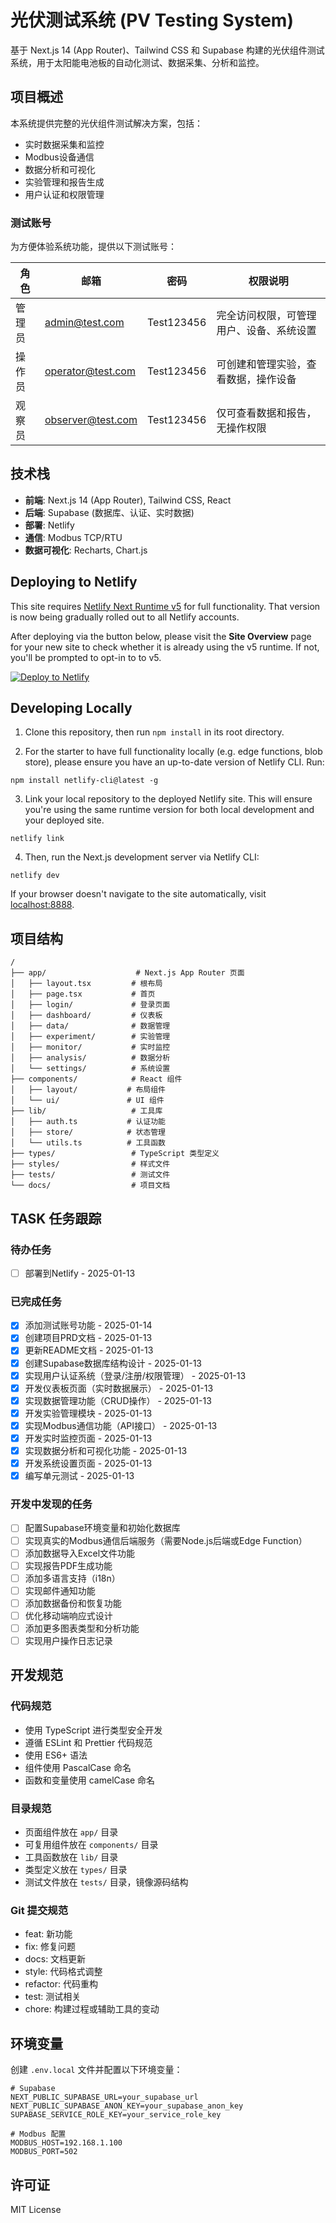 # 光伏测试系统 (PV Testing System)

基于 Next.js 14 (App Router)、Tailwind CSS 和 Supabase 构建的光伏组件测试系统，用于太阳能电池板的自动化测试、数据采集、分析和监控。

## 项目概述

本系统提供完整的光伏组件测试解决方案，包括：
- 实时数据采集和监控
- Modbus设备通信
- 数据分析和可视化
- 实验管理和报告生成
- 用户认证和权限管理

### 测试账号

为方便体验系统功能，提供以下测试账号：

| 角色 | 邮箱 | 密码 | 权限说明 |
|------|------|------|----------|
| 管理员 | admin@test.com | Test123456 | 完全访问权限，可管理用户、设备、系统设置 |
| 操作员 | operator@test.com | Test123456 | 可创建和管理实验，查看数据，操作设备 |
| 观察员 | observer@test.com | Test123456 | 仅可查看数据和报告，无操作权限 |

## 技术栈

- **前端**: Next.js 14 (App Router), Tailwind CSS, React
- **后端**: Supabase (数据库、认证、实时数据)
- **部署**: Netlify
- **通信**: Modbus TCP/RTU
- **数据可视化**: Recharts, Chart.js

## Deploying to Netlify

This site requires [Netlify Next Runtime v5](https://docs.netlify.com/frameworks/next-js/overview/) for full functionality. That version is now being gradually rolled out to all Netlify accounts.

After deploying via the button below, please visit the **Site Overview** page for your new site to check whether it is already using the v5 runtime. If not, you'll be prompted to opt-in to to v5.

[![Deploy to Netlify](https://www.netlify.com/img/deploy/button.svg)](https://app.netlify.com/start/deploy?repository=https://github.com/netlify-templates/next-platform-starter)

## Developing Locally

1. Clone this repository, then run `npm install` in its root directory.

2. For the starter to have full functionality locally (e.g. edge functions, blob store), please ensure you have an up-to-date version of Netlify CLI. Run:

```
npm install netlify-cli@latest -g
```

3. Link your local repository to the deployed Netlify site. This will ensure you're using the same runtime version for both local development and your deployed site.

```
netlify link
```

4. Then, run the Next.js development server via Netlify CLI:

```
netlify dev
```

If your browser doesn't navigate to the site automatically, visit [localhost:8888](http://localhost:8888).

## 项目结构

```
/
├── app/                    # Next.js App Router 页面
│   ├── layout.tsx         # 根布局
│   ├── page.tsx           # 首页
│   ├── login/             # 登录页面
│   ├── dashboard/         # 仪表板
│   ├── data/              # 数据管理
│   ├── experiment/        # 实验管理
│   ├── monitor/           # 实时监控
│   ├── analysis/          # 数据分析
│   └── settings/          # 系统设置
├── components/            # React 组件
│   ├── layout/           # 布局组件
│   └── ui/               # UI 组件
├── lib/                   # 工具库
│   ├── auth.ts           # 认证功能
│   ├── store/            # 状态管理
│   └── utils.ts          # 工具函数
├── types/                 # TypeScript 类型定义
├── styles/                # 样式文件
├── tests/                 # 测试文件
└── docs/                  # 项目文档

```

## TASK 任务跟踪

### 待办任务
- [ ] 部署到Netlify - 2025-01-13

### 已完成任务
- [x] 添加测试账号功能 - 2025-01-14
- [x] 创建项目PRD文档 - 2025-01-13
- [x] 更新README文档 - 2025-01-13
- [x] 创建Supabase数据库结构设计 - 2025-01-13
- [x] 实现用户认证系统（登录/注册/权限管理） - 2025-01-13
- [x] 开发仪表板页面（实时数据展示） - 2025-01-13
- [x] 实现数据管理功能（CRUD操作） - 2025-01-13
- [x] 开发实验管理模块 - 2025-01-13
- [x] 实现Modbus通信功能（API接口） - 2025-01-13
- [x] 开发实时监控页面 - 2025-01-13
- [x] 实现数据分析和可视化功能 - 2025-01-13
- [x] 开发系统设置页面 - 2025-01-13
- [x] 编写单元测试 - 2025-01-13

### 开发中发现的任务
- [ ] 配置Supabase环境变量和初始化数据库
- [ ] 实现真实的Modbus通信后端服务（需要Node.js后端或Edge Function）
- [ ] 添加数据导入Excel文件功能
- [ ] 实现报告PDF生成功能
- [ ] 添加多语言支持（i18n）
- [ ] 实现邮件通知功能
- [ ] 添加数据备份和恢复功能
- [ ] 优化移动端响应式设计
- [ ] 添加更多图表类型和分析功能
- [ ] 实现用户操作日志记录

## 开发规范

### 代码规范
- 使用 TypeScript 进行类型安全开发
- 遵循 ESLint 和 Prettier 代码规范
- 使用 ES6+ 语法
- 组件使用 PascalCase 命名
- 函数和变量使用 camelCase 命名

### 目录规范
- 页面组件放在 `app/` 目录
- 可复用组件放在 `components/` 目录
- 工具函数放在 `lib/` 目录
- 类型定义放在 `types/` 目录
- 测试文件放在 `tests/` 目录，镜像源码结构

### Git 提交规范
- feat: 新功能
- fix: 修复问题
- docs: 文档更新
- style: 代码格式调整
- refactor: 代码重构
- test: 测试相关
- chore: 构建过程或辅助工具的变动

## 环境变量

创建 `.env.local` 文件并配置以下环境变量：

```env
# Supabase
NEXT_PUBLIC_SUPABASE_URL=your_supabase_url
NEXT_PUBLIC_SUPABASE_ANON_KEY=your_supabase_anon_key
SUPABASE_SERVICE_ROLE_KEY=your_service_role_key

# Modbus 配置
MODBUS_HOST=192.168.1.100
MODBUS_PORT=502
```

## 许可证

MIT License
